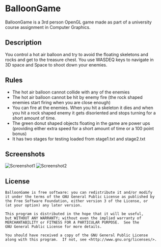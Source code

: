 BalloonGame
==================

BalloonGame is a 3rd person OpenGL game made as part of a university course 
assignment in Computer Graphics.

Description
-----------

You control a hot air balloon and try to avoid the floating skeletons and 
rocks and get to the treasure chest. You use WASDEQ keys to navigate in 3D 
space and Space to shoot down your enemies.

Rules
-----


* The hot air balloon cannot collide with any of the enemies
* The hot air balloon cannot be hit by enemy fire (the rock shaped enemies
start firing when you are close enough)
* You can fire at the enemies. When you hit a skeleton it dies and when you hit
a rock shaped enemy it gets disoriented and stops turning for a short amount
of time.
* The green donut shaped objects floating in the game are power ups (providing
either extra speed for a short amount of time or a 100 point bonus)
* It has two stages for testing loaded from stage1.txt and stage2.txt

Screenshots
-----------

![Screenshot1](https://raw.github.com/uberspot/BalloonGame/master/screenshot1.jpg)
![Screenshot2](https://raw.github.com/uberspot/BalloonGame/master/screenshot2.jpg)

License
-------

    BalloonGame is free software: you can redistribute it and/or modify
    it under the terms of the GNU General Public License as published by
    the Free Software Foundation, either version 3 of the License, or
    (at your option) any later version.
    
    This program is distributed in the hope that it will be useful,
    but WITHOUT ANY WARRANTY; without even the implied warranty of
    MERCHANTABILITY or FITNESS FOR A PARTICULAR PURPOSE.  See the
    GNU General Public License for more details.
    
    You should have received a copy of the GNU General Public License
    along with this program.  If not, see <http://www.gnu.org/licenses/>.
